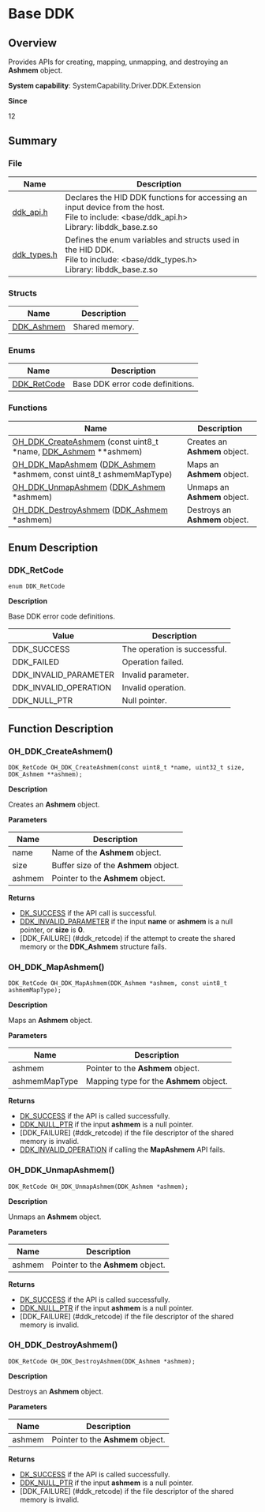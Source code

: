 # Base DDK


## Overview

Provides APIs for creating, mapping, unmapping, and destroying an **Ashmem** object.

**System capability**: SystemCapability.Driver.DDK.Extension

**Since**

12

## Summary


### File

| Name| Description| 
| -------- | -------- |
| [ddk_api.h](ddk_api.md) | Declares the HID DDK functions for accessing an input device from the host.<br>File to include: &lt;base/ddk_api.h&gt; <br>Library: libddk_base.z.so| 
| [ddk_types.h](ddk_types.md) | Defines the enum variables and structs used in the HID DDK.<br>File to include: <base/ddk_types.h><br>Library: libddk_base.z.so| 


### Structs

| Name| Description| 
| -------- | -------- |
| [DDK_Ashmem](_ddk_ashmem.md) | Shared memory. | 


### Enums

| Name| Description| 
| -------- | -------- |
| [DDK_RetCode](#ddk_retcode) | Base DDK error code definitions. | 


### Functions

| Name| Description| 
| -------- | -------- |
| [OH_DDK_CreateAshmem](#oh_ddk_createashmem) (const uint8_t *name, [DDK_Ashmem](_ddk_ashmem.md) \*\*ashmem) | Creates an **Ashmem** object. | 
| [OH_DDK_MapAshmem](#oh_ddk_mapashmem) ([DDK_Ashmem](_ddk_ashmem.md) \*ashmem, const uint8_t ashmemMapType) | Maps an **Ashmem** object. | 
| [OH_DDK_UnmapAshmem](#oh_ddk_unmapashmem) ([DDK_Ashmem](_ddk_ashmem.md) \*ashmem) | Unmaps an **Ashmem** object. | 
| [OH_DDK_DestroyAshmem](#oh_ddk_destroyashmem) ([DDK_Ashmem](_ddk_ashmem.md) \*ashmem) | Destroys an **Ashmem** object. | 


## Enum Description


### DDK_RetCode


```
enum DDK_RetCode
```

**Description**

Base DDK error code definitions.

| Value| Description|
| -------- | -------- |
| DDK_SUCCESS | The operation is successful.|
| DDK_FAILED | Operation failed.|
| DDK_INVALID_PARAMETER | Invalid parameter.|
| DDK_INVALID_OPERATION | Invalid operation.|
| DDK_NULL_PTR | Null pointer.|


## Function Description


### OH_DDK_CreateAshmem()


```
DDK_RetCode OH_DDK_CreateAshmem(const uint8_t *name, uint32_t size, DDK_Ashmem **ashmem);
```

**Description**

Creates an **Ashmem** object.

**Parameters**

| Name| Description|
| -------- | -------- |
| name | Name of the **Ashmem** object.|
| size | Buffer size of the **Ashmem** object.|
| ashmem | Pointer to the **Ashmem** object.|

**Returns**

- [DK_SUCCESS](#ddk_retcode) if the API call is successful.
- [DDK_INVALID_PARAMETER](#ddk_retcode) if the input **name** or **ashmem** is a null pointer, or **size** is **0**.
- [DDK_FAILURE] (#ddk_retcode) if the attempt to create the shared memory or the **DDK_Ashmem** structure fails.


### OH_DDK_MapAshmem()


```
DDK_RetCode OH_DDK_MapAshmem(DDK_Ashmem *ashmem, const uint8_t ashmemMapType);
```

**Description**

Maps an **Ashmem** object.

**Parameters**

| Name| Description|
| -------- | -------- |
| ashmem | Pointer to the **Ashmem** object.|
| ashmemMapType | Mapping type for the **Ashmem** object.|

**Returns**

- [DK_SUCCESS](#ddk_retcode) if the API is called successfully.
- [DDK_NULL_PTR](#ddk_retcode) if the input **ashmem** is a null pointer.
- [DDK_FAILURE] (#ddk_retcode) if the file descriptor of the shared memory is invalid.
- [DDK_INVALID_OPERATION](#ddk_retcode) if calling the **MapAshmem** API fails.


### OH_DDK_UnmapAshmem()


```
DDK_RetCode OH_DDK_UnmapAshmem(DDK_Ashmem *ashmem);
```

**Description**

Unmaps an **Ashmem** object.

**Parameters**

| Name| Description|
| -------- | -------- |
|  ashmem | Pointer to the **Ashmem** object.|

**Returns**

- [DK_SUCCESS](#ddk_retcode) if the API is called successfully.
- [DDK_NULL_PTR](#ddk_retcode) if the input **ashmem** is a null pointer.
- [DDK_FAILURE] (#ddk_retcode) if the file descriptor of the shared memory is invalid.

### OH_DDK_DestroyAshmem()


```
DDK_RetCode OH_DDK_DestroyAshmem(DDK_Ashmem *ashmem);
```

**Description**

Destroys an **Ashmem** object.

**Parameters**

| Name| Description|
| -------- | -------- |
|  ashmem | Pointer to the **Ashmem** object.|

**Returns**

- [DK_SUCCESS](#ddk_retcode) if the API is called successfully.
- [DDK_NULL_PTR](#ddk_retcode) if the input **ashmem** is a null pointer.
- [DDK_FAILURE] (#ddk_retcode) if the file descriptor of the shared memory is invalid.
